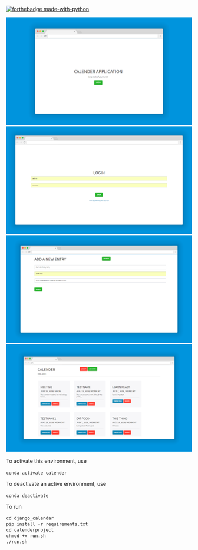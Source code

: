 [![forthebadge made-with-python](http://ForTheBadge.com/images/badges/made-with-python.svg)](https://www.python.org/)


![Welcome Page](1.png)
![Login](2.png)
![Add](3.png)
![All](4.png)

To activate this environment, use

`conda activate calender`
    
To deactivate an active environment, use

`conda deactivate`

To run

```
cd django_calendar
pip install -r requirements.txt
cd calenderproject
chmod +x run.sh
./run.sh

```


